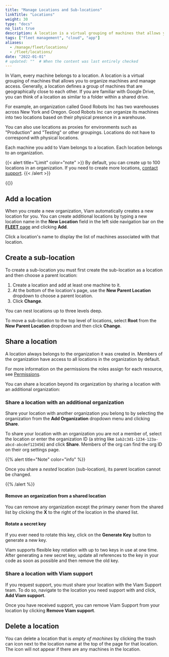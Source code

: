 ```yaml
---
title: "Manage Locations and Sub-locations"
linkTitle: "Locations"
weight: 30
type: "docs"
no_list: true
description: A location is a virtual grouping of machines that allows you to organize machines and manage access to your fleets.
tags: ["fleet management", "cloud", "app"]
aliases:
  - /manage/fleet/locations/
  - /fleet/locations/
date: "2022-01-01"
# updated: ""  # When the content was last entirely checked
---
```


In Viam, every machine belongs to a location.
A location is a virtual grouping of machines that allows you to organize machines and manage access.
Generally, a location defines a group of machines that are geographically close to each other.
If you are familiar with Google Drive, you can think of a location as similar to a folder within a shared drive.

For example, an organization called Good Robots Inc has two warehouses across New York and Oregon.
Good Robots Inc can organize its machines into two locations based on their physical presence in a warehouse.

You can also use locations as proxies for environments such as "Production" and "Testing" or other groupings.
Locations do not have to correspond with physical locations.

Each machine you add to Viam belongs to a location.
Each location belongs to an organization.

{{< alert title="Limit" color="note" >}}
By default, you can create up to 100 locations in an organization.
If you need to create more locations, [contact support](mailto:support@viam.com).
{{< /alert >}}

{{<youtube embed_url="https://www.youtube-nocookie.com/embed/eb7v6dabCGQ">}}

## Add a location

When you create a new organization, Viam automatically creates a new location for you.
You can create additional locations by typing a new location name in the **New Location** field in the left side navigation bar on the [**FLEET** page](https://app.viam.com/robots) and clicking **Add**.

Click a location's name to display the list of machines associated with that location.

## Create a sub-location

To create a sub-location you must first create the sub-location as a location and then choose a parent location:

1. Create a location and add at least one machine to it.
2. At the bottom of the location's page, use the **New Parent Location** dropdown to choose a parent location.
3. Click **Change**.

You can nest locations up to three levels deep.

To move a sub-location to the top level of locations, select **Root** from the **New Parent Location** dropdown and then click **Change**.

## Share a location

A location always belongs to the organization it was created in.
Members of the organization have access to all locations in the organization by default.

For more information on the permissions the roles assign for each resource, see [Permissions](/cloud/rbac/#locations).

You can share a location beyond its organization by sharing a location with an additional organization:

### Share a location with an additional organization

Share your location with another organization you belong to by selecting the organization from the **Add Organization** dropdown menu and clicking **Share**.

To share your location with an organization you are not a member of, select the location or enter the organization ID (a string like `1ab2c3d1-1234-123a-abcd-abcdef123456`) and click **Share**.
Members of the org can find the org ID on their org settings page.

{{% alert title="Note" color="info" %}}

Once you share a _nested_ location (sub-location), its parent location cannot be changed.

{{% /alert %}}

#### Remove an organization from a shared location

You can remove any organization except the primary owner from the shared list by clicking the **X** to the right of the location in the shared list.

<!-- location keys are going away and we haven't documented the CLI changes yet that allow you to create a location level secret.
#### Share a location using location secret keys

Grant programmatic access to your location by sharing a location secret key.

You can see the secret keys for a location in the **Location Secret Keys** dropdown:

![The list of secret keys that can grant access to a location displays in the location secret keys dropdown menu of the Viam app.](/fleet/app-usage/location-secret-keys-dropdown.png)

{{< alert title="Caution" color="caution" >}}
Do not share your location secret, part secret, or machine address publicly.
Sharing this information could compromise your system security by allowing unauthorized access to your machine, or to the computer running your machine.
{{< /alert >}}
-->

#### Rotate a secret key

If you ever need to rotate this key, click on the **Generate Key** button to generate a new key.

Viam supports flexible key rotation with up to two keys in use at one time.
After generating a new secret key, update all references to the key in your code as soon as possible and then remove the old key.

### Share a location with Viam support

If you request support, you must share your location with the Viam Support team.
To do so, navigate to the location you need support with and click, **Add Viam support**.

Once you have received support, you can remove Viam Support from your location by clicking **Remove Viam support**.

## Delete a location

You can delete a location that is _empty of machines_ by clicking the trash can icon next to the location name at the top of the page for that location.
The icon will not appear if there are any machines in the location.
